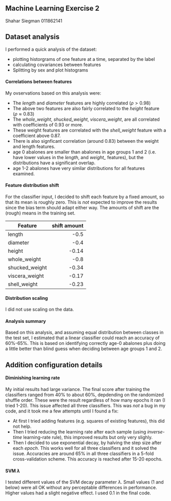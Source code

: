 ## Machine Learning Exercise 2
Shahar Siegman
011862141

## Dataset analysis 
I performed a quick analysis of the dataset:
- plotting historgrams of one feature at a time, separated by the label
- calculating covariances between features
- Splitting by sex and plot histograms

#### Correlations between features
My ovservations based on this analysis were:
- The *length* and *diameter* features are highly correlated ($\rho \gt 0.98$)
- The above two features are also fairly correlated to the *height* feature ($\rho \approx 0.83$)
- The *whole_weight*, *shucked_weight*, *viscera_weight*, are all correlated with coefficients of $0.93$ or more.
- These weight features are correlated with the *shell_weight* feature with a coefficient above $0.87$.
- There is also signficant correlation (around $0.83$) between the weight and length features.
- age 0 abalones are smaller than abalones in age groups 1 and 2 (i.e. have lower values in the *length*, and *weight_* features), but the distributions have a significant overlap.
- age 1-2 abalones have very similar distributions for all features examined.


#### Feature distribution shift
For the classifier input, I decided to shift each feature by a fixed amount, so that its mean is roughly zero. This is *not* expected to improve the results since the bias term should adapt either way. The amounts of shift are the (rough) means in the training set.  

| Feature | shift amount |
|---------|-------------:|
| length | -0.5 |
| diameter | -0.4 |
| height | -0.14 |
| whole_weight | -0.8 |
| shucked_weight | -0.34 |
| viscera_weight | -0.17 |
| shell_weight | -0.23 |
#### Distribution scaling
I did not use scaling on the data.

#### Analysis summary
Based on this analysis, and assuming equal distribution between classes in the test set, I estimated that a linear classifier could reach an accuracy of 60%-65%. This is based on identifying correctly age-0 abalones plus doing a little better than blind guess when deciding between age groups 1 and 2.  

## Addition configuration details
#### Diminishing learning rate
My initial results had large variance. The final score after training the classifiers ranged from 40% to about 60%, depdending on the randomized shuffle order. These were the result regardless of how many epochs it ran (I tried 1-20). This issue affected all three classifiers. This was *not* a bug in my code, and it took me a few attempts until I found a fix:
- At first I tried adding features (e.g. squares of existing features), this did not help.
- Then I tried reducing the learning rate after each sample (using *inverse-time* learning-rate rule), this improved results but only very slighly. 
- Then I decided to use exponential decay, by halving the step size after each *epoch*. This works well for all three classifiers and it solved the issue. Accuracies are around 65% in all three classifiers in a 5-fold cross-validation scheme. This accuracy is reached after 15-20 epochs.

#### SVM $\lambda$
I tested different values of the SVM decay parameter $\lambda$. Small values (1 and below) were all OK without any perceptable differences in performance. Higher values had a slight negative effect. I used $0.1$ in the final code.



